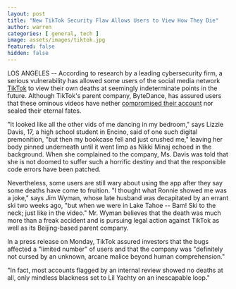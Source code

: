 ```yaml
---
layout: post
title: "New TikTok Security Flaw Allows Users to View How They Die"
author: warren
categories: [ general, tech ]
image: assets/images/tiktok.jpg
featured: false
hidden: false
---
```


LOS ANGELES -- According to research by a leading cybersecurity firm, a serious vulnerability has allowed some users of the social media network [TikTok](https://www.tiktok.com/en/) to view their own deaths at seemingly indeterminate points in the future. Although TikTok's parent company, ByteDance, has assured users that these ominous videos have nether [compromised their account](https://nyti.ms/2T4zHfs) nor sealed their eternal fates.

"It looked like all the other vids of me dancing in my bedroom," says Lizzie Davis, 17, a high school student in Encino, said of one such digital premonition, "but then my bookcase fell and just crushed me," leaving her body pinned underneath until it went limp as Nikki Minaj echoed in the background. When she complained to the company, Ms. Davis was told that she is not doomed to suffer such a horrific destiny and that the responsible code errors have been patched. 

Nevertheless, some users are still wary about using the app after they say some deaths have come to fruition. "I thought what Ronnie showed me was a joke," says Jim Wyman, whose late husband was decapitated by an errant ski two weeks ago, "but when we were in Lake Tahoe -- Bam! Ski to the neck; just like in the video." Mr. Wyman believes that the death was much more than a freak accident and is pursuing legal action against TikTok as well as its Beijing-based parent company.

In a press release on Monday, TikTok assured investors that the bugs affected a "limited number" of users and that the company was "definitely not cursed by an unknown, arcane malice beyond human comprehension."

"In fact, most accounts flagged by an internal review showed no deaths at all, only mindless blackness set to Lil Yachty on an inescapable loop."